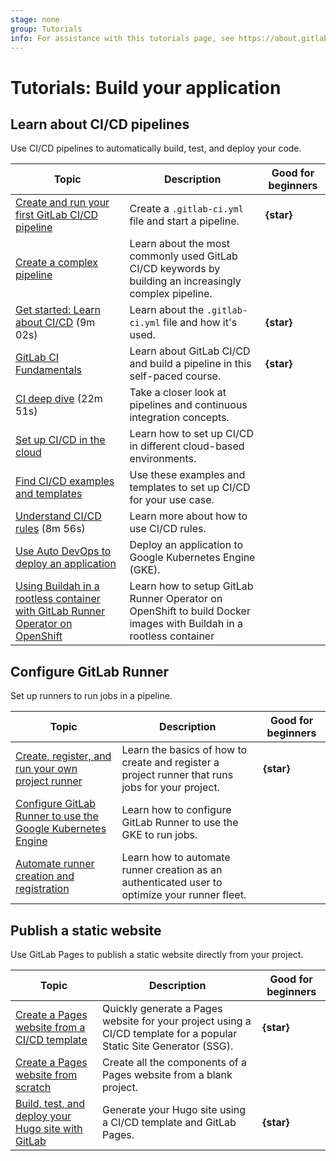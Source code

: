 ```yaml
---
stage: none
group: Tutorials
info: For assistance with this tutorials page, see https://about.gitlab.com/handbook/product/ux/technical-writing/#assignments-to-other-projects-and-subjects.
---
```


# Tutorials: Build your application

## Learn about CI/CD pipelines

Use CI/CD pipelines to automatically build, test, and deploy your code.

| Topic | Description | Good for beginners |
|-------|-------------|--------------------|
| [Create and run your first GitLab CI/CD pipeline](../ci/quick_start/index.md) | Create a `.gitlab-ci.yml` file and start a pipeline. | **{star}** |
| [Create a complex pipeline](../ci/quick_start/tutorial.md) | Learn about the most commonly used GitLab CI/CD keywords by building an increasingly complex pipeline. |  |
| <i class="fa fa-youtube-play youtube" aria-hidden="true"></i> [Get started: Learn about CI/CD](https://www.youtube.com/watch?v=sIegJaLy2ug) (9m 02s) | Learn about the `.gitlab-ci.yml` file and how it's used. | **{star}** |
| [GitLab CI Fundamentals](https://levelup.gitlab.com/learn/learning-path/gitlab-ci-fundamentals) | Learn about GitLab CI/CD and build a pipeline in this self-paced course. | **{star}** |
| <i class="fa fa-youtube-play youtube" aria-hidden="true"></i> [CI deep dive](https://www.youtube.com/watch?v=ZVUbmVac-m8&list=PL05JrBw4t0KorkxIFgZGnzzxjZRCGROt_&index=27) (22m 51s) | Take a closer look at pipelines and continuous integration concepts. | |
| [Set up CI/CD in the cloud](../ci/examples/index.md#cicd-in-the-cloud) | Learn how to set up CI/CD in different cloud-based environments. | |
| [Find CI/CD examples and templates](../ci/examples/index.md#cicd-examples)  | Use these examples and templates to set up CI/CD for your use case. | |
| <i class="fa fa-youtube-play youtube" aria-hidden="true"></i> [Understand CI/CD rules](https://www.youtube.com/watch?v=QjQc-zeL16Q) (8m 56s) |  Learn more about how to use CI/CD rules. | |
| [Use Auto DevOps to deploy an application](../topics/autodevops/cloud_deployments/auto_devops_with_gke.md)  | Deploy an application to Google Kubernetes Engine (GKE). | |
| [Using Buildah in a rootless container with GitLab Runner Operator on OpenShift](../ci/docker/buildah_rootless_tutorial.md)  | Learn how to setup GitLab Runner Operator on OpenShift to build Docker images with Buildah in a rootless container | |

## Configure GitLab Runner

Set up runners to run jobs in a pipeline.

| Topic | Description | Good for beginners |
|-------|-------------|--------------------|
| [Create, register, and run your own project runner](create_register_first_runner/index.md) | Learn the basics of how to create and register a project runner that runs jobs for your project. | **{star}** |
| [Configure GitLab Runner to use the Google Kubernetes Engine](configure_gitlab_runner_to_use_gke/index.md) | Learn how to configure GitLab Runner to use the GKE to run jobs. | |
| [Automate runner creation and registration](automate_runner_creation/index.md) | Learn how to automate runner creation as an authenticated user to optimize your runner fleet.  | |

## Publish a static website

Use GitLab Pages to publish a static website directly from your project.

| Topic | Description | Good for beginners |
|-------|-------------|--------------------|
| [Create a Pages website from a CI/CD template](../user/project/pages/getting_started/pages_ci_cd_template.md) | Quickly generate a Pages website for your project using a CI/CD template for a popular Static Site Generator (SSG). | **{star}** |
| [Create a Pages website from scratch](../user/project/pages/getting_started/pages_from_scratch.md) | Create all the components of a Pages website from a blank project. | |
| [Build, test, and deploy your Hugo site with GitLab](../tutorials/hugo/index.md) | Generate your Hugo site using a CI/CD template and GitLab Pages. | **{star}** |
